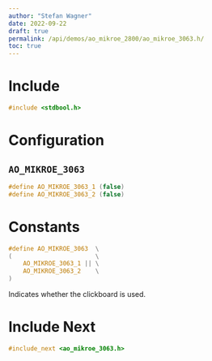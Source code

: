 ```yaml
---
author: "Stefan Wagner"
date: 2022-09-22
draft: true
permalink: /api/demos/ao_mikroe_2800/ao_mikroe_3063.h/
toc: true
---
```


# Include

```c
#include <stdbool.h>
```

# Configuration

## `AO_MIKROE_3063`

```c
#define AO_MIKROE_3063_1 (false)
#define AO_MIKROE_3063_2 (false)
```

# Constants

```c
#define AO_MIKROE_3063  \
(                       \
    AO_MIKROE_3063_1 || \
    AO_MIKROE_3063_2    \
)
```

Indicates whether the clickboard is used.

# Include Next

```c
#include_next <ao_mikroe_3063.h>
```
